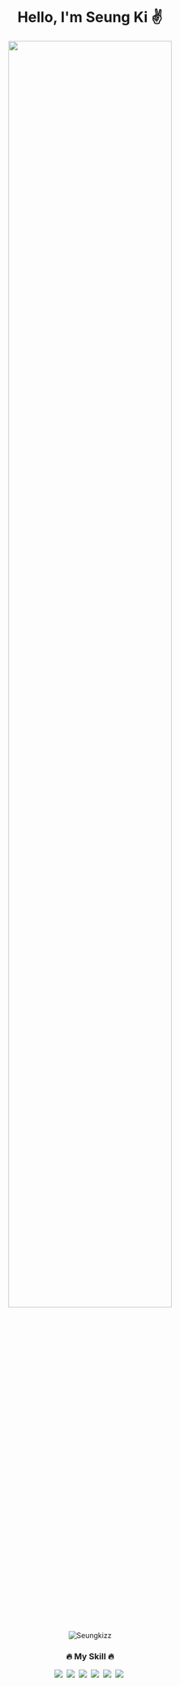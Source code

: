 
<div align=center>
 <h1>Hello, I'm Seung Ki ✌️</h1>
</div>
<p align="center">
 <img src="https://user-images.githubusercontent.com/130020647/261239375-99eec636-6afe-478e-9c03-0228f5453231.jpg" width="80%" >
</p>

<p align="center"> <img src="https://komarev.com/ghpvc/?username=Seungkizz&label=Profile%20views&color=0e75b6&style=flat" alt="Seungkizz" /></p>
<h3 align=center> 🔥 My Skill 🔥</h3>

<div align=center>
  <img src="https://img.shields.io/badge/Java-3766AB?style=flat-square&logo=java&logoColor=white"/></a>&nbsp 
  <img src="https://img.shields.io/badge/Spring-6DB33F?style=flat-square&logo=Spring&logoColor=white"/></a>&nbsp
  <img src="https://img.shields.io/badge/Javascript-F7DF1E?style=flat-square&logo=javascript&logoColor=white"/></a>&nbsp 
  <img src="https://img.shields.io/badge/jquery-0769AD?style=flat-square&logo=jquery&logoColor=white"/></a>&nbsp 
  <img src="https://img.shields.io/badge/HTML5-E34F26?style=flat-square&logo=HTML5&logoColor=white"/></a>&nbsp 
  <img src="https://img.shields.io/badge/CSS3-1572B6?style=flat-square&logo=CSS3&logoColor=white"/></a>&nbsp 
</div>
<!--
**Seungkizz/Seungkizz** is a ✨ _special_ ✨ repository because its `README.md` (this file) appears on your GitHub profile.

Here are some ideas to get you started:

- 🔭 I’m currently working on ...
- 🌱 I’m currently learning ...
- 👯 I’m looking to collaborate on ...
- 🤔 I’m looking for help with ...
- 💬 Ask me about ...
- 📫 How to reach me: ...
- 😄 Pronouns: ...
- ⚡ Fun fact: ...
-->
